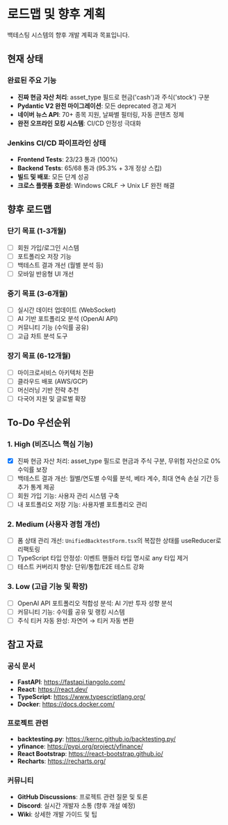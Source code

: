 # 로드맵 및 향후 계획

백테스팅 시스템의 향후 개발 계획과 목표입니다.

## 현재 상태

### 완료된 주요 기능
- **진짜 현금 자산 처리**: asset_type 필드로 현금('cash')과 주식('stock') 구분
- **Pydantic V2 완전 마이그레이션**: 모든 deprecated 경고 제거
- **네이버 뉴스 API**: 70+ 종목 지원, 날짜별 필터링, 자동 콘텐츠 정제
- **완전 오프라인 모킹 시스템**: CI/CD 안정성 극대화

### Jenkins CI/CD 파이프라인 상태
- **Frontend Tests**: 23/23 통과 (100%)
- **Backend Tests**: 65/68 통과 (95.3% + 3개 정상 스킵)
- **빌드 및 배포**: 모든 단계 성공
- **크로스 플랫폼 호환성**: Windows CRLF → Unix LF 완전 해결

## 향후 로드맵

### 단기 목표 (1-3개월)
- [ ] 회원 가입/로그인 시스템
- [ ] 포트폴리오 저장 기능
- [ ] 백테스트 결과 개선 (월별 분석 등)
- [ ] 모바일 반응형 UI 개선

### 중기 목표 (3-6개월)
- [ ] 실시간 데이터 업데이트 (WebSocket)
- [ ] AI 기반 포트폴리오 분석 (OpenAI API)
- [ ] 커뮤니티 기능 (수익률 공유)
- [ ] 고급 차트 분석 도구

### 장기 목표 (6-12개월)
- [ ] 마이크로서비스 아키텍처 전환
- [ ] 클라우드 배포 (AWS/GCP)
- [ ] 머신러닝 기반 전략 추천
- [ ] 다국어 지원 및 글로벌 확장

## To-Do 우선순위

### 1. High (비즈니스 핵심 기능)
- [x] 진짜 현금 자산 처리: asset_type 필드로 현금과 주식 구분, 무위험 자산으로 0% 수익률 보장
- [ ] 백테스트 결과 개선: 월별/연도별 수익률 분석, 베타 계수, 최대 연속 손실 기간 등 추가 통계 제공
- [ ] 회원 가입 기능: 사용자 관리 시스템 구축
- [ ] 내 포트폴리오 저장 기능: 사용자별 포트폴리오 관리

### 2. Medium (사용자 경험 개선)
- [ ] 폼 상태 관리 개선: `UnifiedBacktestForm.tsx`의 복잡한 상태를 useReducer로 리팩토링
- [ ] TypeScript 타입 안정성: 이벤트 핸들러 타입 명시로 any 타입 제거
- [ ] 테스트 커버리지 향상: 단위/통합/E2E 테스트 강화

### 3. Low (고급 기능 및 확장)
- [ ] OpenAI API 포트폴리오 적합성 분석: AI 기반 투자 성향 분석
- [ ] 커뮤니티 기능: 수익률 공유 및 랭킹 시스템
- [ ] 주식 티커 자동 완성: 자연어 → 티커 자동 변환

## 참고 자료

### 공식 문서
- **FastAPI**: https://fastapi.tiangolo.com/
- **React**: https://react.dev/
- **TypeScript**: https://www.typescriptlang.org/
- **Docker**: https://docs.docker.com/

### 프로젝트 관련
- **backtesting.py**: https://kernc.github.io/backtesting.py/
- **yfinance**: https://pypi.org/project/yfinance/
- **React Bootstrap**: https://react-bootstrap.github.io/
- **Recharts**: https://recharts.org/

### 커뮤니티
- **GitHub Discussions**: 프로젝트 관련 질문 및 토론
- **Discord**: 실시간 개발자 소통 (향후 개설 예정)
- **Wiki**: 상세한 개발 가이드 및 팁
